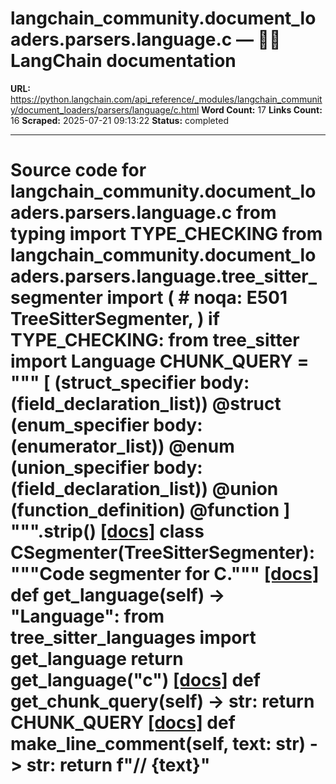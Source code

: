 # langchain_community.document_loaders.parsers.language.c — 🦜🔗 LangChain  documentation

**URL:** https://python.langchain.com/api_reference/_modules/langchain_community/document_loaders/parsers/language/c.html
**Word Count:** 17
**Links Count:** 16
**Scraped:** 2025-07-21 09:13:22
**Status:** completed

---

# Source code for langchain\_community.document\_loaders.parsers.language.c               from typing import TYPE_CHECKING          from langchain_community.document_loaders.parsers.language.tree_sitter_segmenter import (  # noqa: E501         TreeSitterSegmenter,     )          if TYPE_CHECKING:         from tree_sitter import Language               CHUNK_QUERY = """         [             (struct_specifier                 body: (field_declaration_list)) @struct             (enum_specifier                 body: (enumerator_list)) @enum             (union_specifier                 body: (field_declaration_list)) @union             (function_definition) @function         ]     """.strip()                              [[docs]](https://python.langchain.com/api_reference/community/document_loaders/langchain_community.document_loaders.parsers.language.c.CSegmenter.html#langchain_community.document_loaders.parsers.language.c.CSegmenter)     class CSegmenter(TreeSitterSegmenter):         """Code segmenter for C."""                         [[docs]](https://python.langchain.com/api_reference/community/document_loaders/langchain_community.document_loaders.parsers.language.c.CSegmenter.html#langchain_community.document_loaders.parsers.language.c.CSegmenter.get_language)         def get_language(self) -> "Language":             from tree_sitter_languages import get_language                  return get_language("c")                                        [[docs]](https://python.langchain.com/api_reference/community/document_loaders/langchain_community.document_loaders.parsers.language.c.CSegmenter.html#langchain_community.document_loaders.parsers.language.c.CSegmenter.get_chunk_query)         def get_chunk_query(self) -> str:             return CHUNK_QUERY                                        [[docs]](https://python.langchain.com/api_reference/community/document_loaders/langchain_community.document_loaders.parsers.language.c.CSegmenter.html#langchain_community.document_loaders.parsers.language.c.CSegmenter.make_line_comment)         def make_line_comment(self, text: str) -> str:             return f"// {text}"